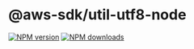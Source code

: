 # @aws-sdk/util-utf8-node

[![NPM version](https://img.shields.io/npm/v/@aws-sdk/util-utf8-node/latest.svg)](https://www.npmjs.com/package/@aws-sdk/util-utf8-node)
[![NPM downloads](https://img.shields.io/npm/dm/@aws-sdk/util-utf8-node.svg)](https://www.npmjs.com/package/@aws-sdk/util-utf8-node)
